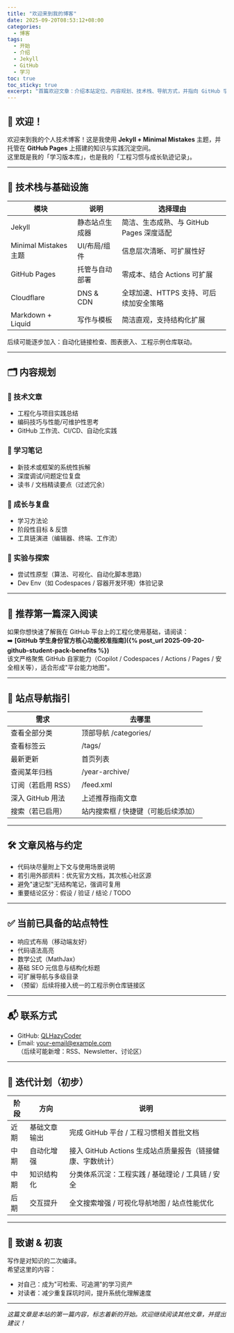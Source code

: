 ```yaml
---
title: "欢迎来到我的博客"
date: 2025-09-20T08:53:12+08:00
categories:
  - 博客
tags:
  - 开始
  - 介绍
  - Jekyll
  - GitHub
  - 学习
toc: true
toc_sticky: true
excerpt: "首篇欢迎文章：介绍本站定位、内容规划、技术栈、导航方式，并指向 GitHub 学生身份官方功能校准指南等核心资源。"
---
```


## 👋 欢迎！

欢迎来到我的个人技术博客！这是我使用 **Jekyll + Minimal Mistakes** 主题，并托管在 **GitHub Pages** 上搭建的知识与实践沉淀空间。  
这里既是我的「学习版本库」，也是我的「工程习惯与成长轨迹记录」。

---

## 🧱 技术栈与基础设施

| 模块 | 说明 | 选择理由 |
| ---- | ---- | -------- |
| Jekyll | 静态站点生成器 | 简洁、生态成熟、与 GitHub Pages 深度适配 |
| Minimal Mistakes 主题 | UI/布局/组件 | 信息层次清晰、可扩展性好 |
| GitHub Pages | 托管与自动部署 | 零成本、结合 Actions 可扩展 |
| Cloudflare | DNS & CDN | 全球加速、HTTPS 支持、可后续加安全策略 |
| Markdown + Liquid | 写作与模板 | 简洁直观，支持结构化扩展 |

后续可能逐步加入：自动化链接检查、图表嵌入、工程示例仓库联动。

---

## 🗂 内容规划

### 🔧 技术文章
- 工程化与项目实践总结
- 编码技巧与性能/可维护性思考
- GitHub 工作流、CI/CD、自动化实践

### 📘 学习笔记
- 新技术或框架的系统性拆解
- 深度调试/问题定位复盘
- 读书 / 文档精读要点（过滤冗余）

### 🌱 成长与复盘
- 学习方法论
- 阶段性目标 & 反馈
- 工具链演进（编辑器、终端、工作流）

### 🧪 实验与探索
- 尝试性原型（算法、可视化、自动化脚本思路）
- Dev Env（如 Codespaces / 容器开发环境）体验记录

---

## 🚀 推荐第一篇深入阅读

如果你想快速了解我在 GitHub 平台上的工程化使用基础，请阅读：  
➡️ **[GitHub 学生身份官方核心功能校准指南]({% post_url 2025-09-20-github-student-pack-benefits %})**  
该文严格聚焦 GitHub 自家能力（Copilot / Codespaces / Actions / Pages / 安全相关等），适合形成"平台能力地图"。

---

## 🧭 站点导航指引

| 需求 | 去哪里 |
| ---- | ------ |
| 查看全部分类 | 顶部导航 /categories/ |
| 查看标签云 | /tags/ |
| 最新更新 | 首页列表 |
| 查阅某年归档 | /year-archive/ |
| 订阅（若启用 RSS） | /feed.xml |
| 深入 GitHub 用法 | 上述推荐指南文章 |
| 搜索（若已启用） | 站内搜索框 / 快捷键（可能后续添加） |

---

## 🛠 文章风格与约定

- 代码块尽量附上下文与使用场景说明
- 若引用外部资料：优先官方文档，其次核心社区源
- 避免"速记型"无结构笔记，强调可复用
- 重要结论区分：假设 / 验证 / 结论 / TODO

---

## ✅ 当前已具备的站点特性

- 响应式布局（移动端友好）
- 代码语法高亮
- 数学公式（MathJax）
- 基础 SEO 元信息与结构化标题
- 可扩展导航与多级目录
- （预留）后续将接入统一的工程示例仓库链接区

---

## 📬 联系方式

- GitHub: [QLHazyCoder](https://github.com/QLHazyCoder)
- Email: your-email@example.com  
（后续可能新增：RSS、Newsletter、讨论区）

---

## 🧾 迭代计划（初步）

| 阶段 | 方向 | 说明 |
| ---- | ---- | ---- |
| 近期 | 基础文章输出 | 完成 GitHub 平台 / 工程习惯相关首批文档 |
| 中期 | 自动化增强 | 接入 GitHub Actions 生成站点质量报告（链接健康、字数统计） |
| 中期 | 知识结构化 | 分类体系沉淀：工程实践 / 基础理论 / 工具链 / 安全 |
| 后期 | 交互提升 | 全文搜索增强 / 可视化导航地图 / 站点性能优化 |

---

## 🌟 致谢 & 初衷

写作是对知识的二次编译。  
希望这里的内容：  
- 对自己：成为"可检索、可追溯"的学习资产  
- 对读者：减少重复踩坑时间，提升系统化理解速度

---

*这篇文章是本站的第一篇内容，标志着新的开始。欢迎继续阅读其他文章，并提出建议！*